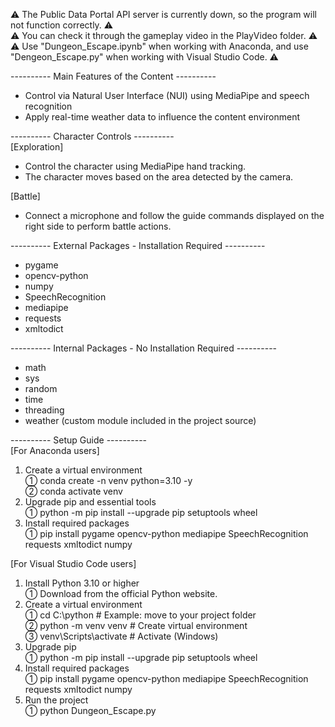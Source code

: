 ⚠ The Public Data Portal API server is currently down, so the program will not function correctly. ⚠  
⚠ You can check it through the gameplay video in the PlayVideo folder. ⚠  
⚠ Use "Dungeon_Escape.ipynb" when working with Anaconda, and use "Dengeon_Escape.py" when working with Visual Studio Code. ⚠  

---------- Main Features of the Content ----------
 - Control via Natural User Interface (NUI) using MediaPipe and speech recognition
 - Apply real-time weather data to influence the content environment

---------- Character Controls ----------  
[Exploration]
 - Control the character using MediaPipe hand tracking.
 - The character moves based on the area detected by the camera.

[Battle]
 - Connect a microphone and follow the guide commands displayed on the right side to perform battle actions.

---------- External Packages - Installation Required ----------
 - pygame
 - opencv-python
 - numpy
 - SpeechRecognition
 - mediapipe
 - requests
 - xmltodict

---------- Internal Packages - No Installation Required ----------
 - math
 - sys
 - random
 - time
 - threading
 - weather (custom module included in the project source)

---------- Setup Guide ----------  
[For Anaconda users]  
1. Create a virtual environment  
  ① conda create -n venv python=3.10 -y  
  ② conda activate venv  
3. Upgrade pip and essential tools  
  ① python -m pip install --upgrade pip setuptools wheel  
4. Install required packages  
  ① pip install pygame opencv-python mediapipe SpeechRecognition requests xmltodict numpy  

[For Visual Studio Code users]  
1. Install Python 3.10 or higher  
  ① Download from the official Python website.  
2. Create a virtual environment  
  ① cd C:\python   # Example: move to your project folder  
  ② python -m venv venv  # Create virtual environment  
  ③ venv\Scripts\activate  # Activate (Windows)  
3. Upgrade pip  
  ① python  -m pip install --upgrade pip setuptools wheel  
4. Install required packages  
  ① pip install pygame opencv-python mediapipe SpeechRecognition requests xmltodict numpy  
5. Run the project  
  ① python Dungeon_Escape.py
